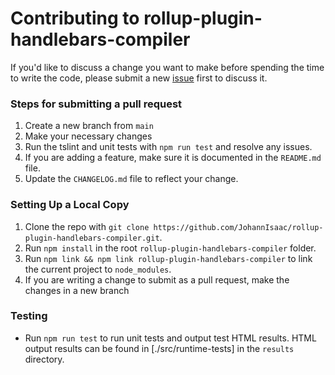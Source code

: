 # Contributing to rollup-plugin-handlebars-compiler

If you'd like to discuss a change you want to make before spending the time to write the code, please submit a new [issue](https://github.com/JohannIsaac/rollup-plugin-handlebars-compiler/issues) first to discuss it.



### Steps for submitting a pull request

1. Create a new branch from `main`
2. Make your necessary changes
3. Run the tslint and unit tests with `npm run test` and resolve any issues.
4. If you are adding a feature, make sure it is documented in the `README.md` file.
5. Update the `CHANGELOG.md` file to reflect your change.



### Setting Up a Local Copy

1. Clone the repo with `git clone https://github.com/JohannIsaac/rollup-plugin-handlebars-compiler.git`.
2. Run `npm install` in the root `rollup-plugin-handlebars-compiler` folder.
3. Run `npm link && npm link rollup-plugin-handlebars-compiler` to link the current project to `node_modules`.
4. If you are writing a change to submit as a pull request, make the changes in a new branch



### Testing

- Run `npm run test` to run unit tests and output test HTML results. HTML output results can be found in [./src/runtime-tests] in the `results` directory.
